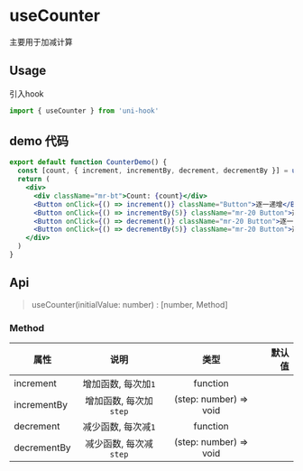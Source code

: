 # useCounter

主要用于加减计算

## Usage
引入hook
```jsx
import { useCounter } from 'uni-hook'
```
## demo 代码
```jsx
export default function CounterDemo() {
  const [count, { increment, incrementBy, decrement, decrementBy }] = useCounter(0)
  return (
    <div>
      <div className="mr-bt">Count: {count}</div>
      <Button onClick={() => increment()} className="Button">逐一递增</Button>
      <Button onClick={() => incrementBy(5)} className="mr-20 Button">逐五递增</Button>
      <Button onClick={() => decrement()} className="mr-20 Button">逐一递减</Button>
      <Button onClick={() => decrementBy(5)} className="mr-20 Button">逐五递减</Button>
    </div>
  )
}
```

## Api
> useCounter(initialValue: number) : [number, Method]
### Method
| 属性   |      说明     |  类型 | 默认值 |
|----------|:-------------:|:------:| ------: |
| increment | 增加函数, 每次加`1` | function |
| incrementBy | 增加函数, 每次加`step` | (step: number) => void |
| decrement | 减少函数, 每次减`1` | function |
| decrementBy | 减少函数, 每次减`step` | (step: number) => void |